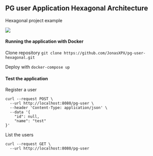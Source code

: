 ## PG user Application Hexagonal Architecture
Hexagonal project example

<img src="https://i.imgur.com/D3JoUhg.png"/>

#### Running the application with Docker
Clone repository ``git clone https://github.com/JonasXPX/pg-user-hexagonal.git ``

Deploy with
`` docker-compose up ``

#### Test the application

Register a user
````shell
curl --request POST \
  --url http://localhost:8080/pg-user \
  --header 'Content-Type: application/json' \
  --data '{
	"id": null,
	"name": "test"
}'
````

List the users
````shell
curl --request GET \
  --url http://localhost:8080/pg-user
````
